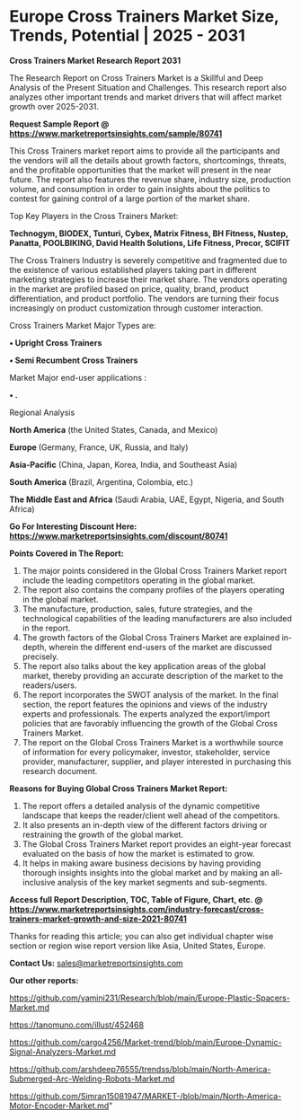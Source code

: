 # Europe Cross Trainers Market Size, Trends, Potential | 2025 - 2031

<strong>Cross Trainers Market Research Report 2031</strong>

The Research Report on Cross Trainers Market is a Skillful and Deep Analysis of the Present Situation and Challenges. This research report also analyzes other important trends and market drivers that will affect market growth over 2025-2031.

<strong>Request Sample Report @ <a href=https://www.marketreportsinsights.com/sample/80741>https://www.marketreportsinsights.com/sample/80741</a></strong>

This Cross Trainers market report aims to provide all the participants and the vendors will all the details about growth factors, shortcomings, threats, and the profitable opportunities that the market will present in the near future. The report also features the revenue share, industry size, production volume, and consumption in order to gain insights about the politics to contest for gaining control of a large portion of the market share.

Top Key Players in the Cross Trainers Market:

<strong>Technogym, BIODEX, Tunturi, Cybex, Matrix Fitness, BH Fitness, Nustep, Panatta, POOLBIKING, David Health Solutions, Life Fitness, Precor, SCIFIT</strong>

The Cross Trainers Industry is severely competitive and fragmented due to the existence of various established players taking part in different marketing strategies to increase their market share. The vendors operating in the market are profiled based on price, quality, brand, product differentiation, and product portfolio. The vendors are turning their focus increasingly on product customization through customer interaction.

Cross Trainers Market Major Types are:

<strong>• Upright Cross Trainers

• Semi Recumbent Cross Trainers</strong>

Market Major end-user applications :

<strong>• .</strong>

Regional Analysis

</u><strong><b>North America</b></strong> (the United States, Canada, and Mexico)

<strong><b>Europe </b></strong>(Germany, France, UK, Russia, and Italy)

<strong><b>Asia-Pacific</b></strong> (China, Japan, Korea, India, and Southeast Asia)

<strong><b>South America</b></strong> (Brazil, Argentina, Colombia, etc.)

<strong><b>The Middle East and Africa</b></strong> (Saudi Arabia, UAE, Egypt, Nigeria, and South Africa)

<strong>Go For Interesting Discount Here: <a href=https://www.marketreportsinsights.com/discount/80741>https://www.marketreportsinsights.com/discount/80741</a></strong>

<strong>Points Covered in The Report:</strong>
<ol>
  <li>The major points considered in the Global Cross Trainers Market report include the leading competitors operating in the global market.</li>
  <li>The report also contains the company profiles of the players operating in the global market.</li>
  <li>The manufacture, production, sales, future strategies, and the technological capabilities of the leading manufacturers are also included in the report.</li>
  <li>The growth factors of the Global Cross Trainers Market are explained in-depth, wherein the different end-users of the market are discussed precisely.</li>
  <li>The report also talks about the key application areas of the global market, thereby providing an accurate description of the market to the readers/users.</li>
  <li>The report incorporates the SWOT analysis of the market. In the final section, the report features the opinions and views of the industry experts and professionals. The experts analyzed the export/import policies that are favorably influencing the growth of the Global Cross Trainers Market.</li>
  <li>The report on the Global Cross Trainers Market is a worthwhile source of information for every policymaker, investor, stakeholder, service provider, manufacturer, supplier, and player interested in purchasing this research document.</li>
</ol>
<strong>Reasons for Buying Global Cross Trainers Market Report:</strong>

<ol>
  <li>The report offers a detailed analysis of the dynamic competitive landscape that keeps the reader/client well ahead of the competitors.</li>
  <li>It also presents an in-depth view of the different factors driving or restraining the growth of the global market.</li>
  <li>The Global Cross Trainers Market report provides an eight-year forecast evaluated on the basis of how the market is estimated to grow.</li>
  <li>It helps in making aware business decisions by having providing thorough insights insights into the global market and by making an all-inclusive analysis of the key market segments and sub-segments.</li>
</ol>
<strong>Access full Report Description, TOC, Table of Figure, Chart, etc. @ <a href=https://www.marketreportsinsights.com/industry-forecast/cross-trainers-market-growth-and-size-2021-80741>https://www.marketreportsinsights.com/industry-forecast/cross-trainers-market-growth-and-size-2021-80741</a></strong>


Thanks for reading this article; you can also get individual chapter wise section or region wise report version like Asia, United States, Europe.

<strong>Contact Us:</strong>
sales@marketreportsinsights.com

<strong>Our other reports:</strong>

<a href=https://github.com/yamini231/Research/blob/main/Europe-Plastic-Spacers-Market.md>https://github.com/yamini231/Research/blob/main/Europe-Plastic-Spacers-Market.md</a>

<a href=https://tanomuno.com/illust/452468>https://tanomuno.com/illust/452468</a>

<a href=https://github.com/cargo4256/Market-trend/blob/main/Europe-Dynamic-Signal-Analyzers-Market.md>https://github.com/cargo4256/Market-trend/blob/main/Europe-Dynamic-Signal-Analyzers-Market.md</a>

<a href=https://github.com/arshdeep76555/trendss/blob/main/North-America-Submerged-Arc-Welding-Robots-Market.md>https://github.com/arshdeep76555/trendss/blob/main/North-America-Submerged-Arc-Welding-Robots-Market.md</a>

<a href=https://github.com/Simran15081947/MARKET-/blob/main/North-America-Motor-Encoder-Market.md>https://github.com/Simran15081947/MARKET-/blob/main/North-America-Motor-Encoder-Market.md</a>"
